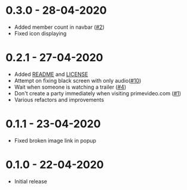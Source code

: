 # 0.3.0 - 28-04-2020
- Added member count in navbar ([#2](https://github.com/videoparty/prime-chrome/issues/2))
- Fixed icon displaying

# 0.2.1 - 27-04-2020
- Added [README](README.md) and [LICENSE](LICENSE)
- Attempt on fixing black screen with only audio([#10](https://github.com/videoparty/prime-chrome/issues/10))
- Wait when someone is watching a trailer ([#4](https://github.com/videoparty/prime-chrome/issues/4))
- Don't create a party immediately when visiting primevideo.com ([#1](https://github.com/videoparty/prime-chrome/issues/1))
- Various refactors and improvements

# 0.1.1 - 23-04-2020
- Fixed broken image link in popup

# 0.1.0 - 22-04-2020
- Initial release